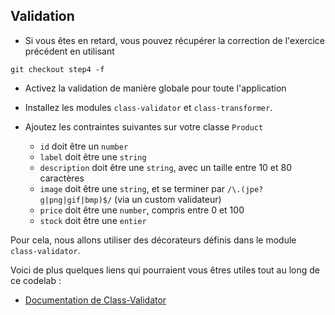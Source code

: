 ## Validation

* Si vous êtes en retard, vous pouvez récupérer la correction de l'exercice précédent en utilisant

```
git checkout step4 -f
```

* Activez la validation de manière globale pour toute l'application 

* Installez les modules `class-validator` et `class-transformer`. 

* Ajoutez les contraintes suivantes sur votre classe `Product`
    * `id` doit être un `number`
    * `label` doit être une `string`
    * `description` doit être une `string`, avec un taille entre 10 et 80 caractères
    * `image` doit être une `string`, et se terminer par `/\.(jpe?g|png|gif|bmp)$/` (via un custom validateur)
    * `price` doit être une `number`, compris entre 0 et 100
    * `stock` doit être une `entier`

Pour cela, nous allons utiliser des décorateurs définis dans le module `class-validator`.

Voici de plus quelques liens qui pourraient vous êtres utiles tout au long de ce codelab :

- [Documentation de Class-Validator](https://github.com/typestack/class-validator)

